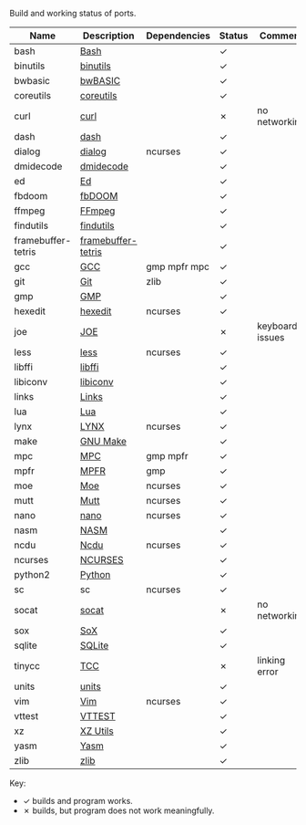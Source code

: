 Build and working status of ports.

|Name |Description |Dependencies | Status |Comment |
|---|---|---|---|---|
|bash |[Bash](https://www.gnu.org/software/bash/) | | ✓ | |
|binutils |[binutils](https://www.gnu.org/software/binutils/) | | ✓ | |
|bwbasic |[bwBASIC](https://sourceforge.net/projects/bwbasic/) | | ✓ | |
|coreutils |[coreutils](https://www.gnu.org/software/coreutils/) | | ✓ | |
|curl |[curl](https://curl.se/) | | ✗ |no networking |
|dash |[dash](http://gondor.apana.org.au/~herbert/dash/) | | ✓ | |
|dialog |[dialog](https://invisible-island.net/dialog/dialog.html) |ncurses | ✓ | |
|dmidecode |[dmidecode](https://savannah.nongnu.org/projects/dmidecode/) | | ✓ | |
|ed |[Ed](https://www.gnu.org/software/ed/) | | ✓ | |
|fbdoom |[fbDOOM](https://github.com/maximevince/fbDOOM) | | ✓ | |
|ffmpeg |[FFmpeg](https://ffmpeg.org/) | | ✓ | |
|findutils |[findutils](https://www.gnu.org/software/findutils/) | | ✓ | |
|framebuffer-tetris |[framebuffer-tetris](https://github.com/mzorro/framebuffer-tetris) | | ✓ | |
|gcc |[GCC](https://gcc.gnu.org/) |gmp mpfr mpc | ✓ | |
|git |[Git](https://git-scm.com/) |zlib | ✓ | |
|gmp |[GMP](https://gmplib.org/) | | ✓ | |
|hexedit |[hexedit](https://github.com/pixel/hexedit) |ncurses | ✓ | |
|joe |[JOE](https://joe-editor.sourceforge.io/) | | ✗ |keyboard issues |
|less |[less](https://www.greenwoodsoftware.com/less/) |ncurses | ✓ | |
|libffi |[libffi](https://sourceware.org/libffi/) | | ✓ | |
|libiconv |[libiconv](https://www.gnu.org/software/libiconv/) | | ✓ | |
|links |[Links](http://links.twibright.com/) | | ✓ | |
|lua |[Lua](https://www.lua.org/) | | ✓ | |
|lynx |[LYNX](https://lynx.invisible-island.net/) |ncurses | ✓ | |
|make |[GNU Make](https://www.gnu.org/software/make/) | | ✓ | |
|mpc |[MPC](https://www.multiprecision.org/mpc/) |gmp mpfr | ✓ | |
|mpfr |[MPFR](https://www.mpfr.org/) |gmp | ✓ | |
|moe |[Moe](https://www.gnu.org/software/moe/) |ncurses | ✓ | |
|mutt |[Mutt](http://www.mutt.org/) |ncurses | ✓ | |
|nano |[nano](https://www.nano-editor.org/) |ncurses | ✓ | |
|nasm |[NASM](https://www.nasm.us/) | | ✓ | |
|ncdu |[Ncdu](https://dev.yorhel.nl/ncdu) |ncurses | ✓ | |
|ncurses |[NCURSES](https://invisible-island.net/ncurses/) | | ✓ | |
|python2 |[Python](https://www.python.org/) | | ✓ | |
|sc |sc |ncurses | ✓ | |
|socat |[socat](http://www.dest-unreach.org/socat/) | | ✗ |no networking |
|sox |[SoX](https://sox.sourceforge.net/) | | ✓ | |
|sqlite |[SQLite](https://www.sqlite.org/) | | ✓ | |
|tinycc |[TCC](https://bellard.org/tcc/) | | ✗ |linking error |
|units |[units](https://www.gnu.org/software/units/) | | ✓ | |
|vim |[Vim](https://www.vim.org/) | ncurses | ✓ | |
|vttest |[VTTEST](https://invisible-island.net/vttest/) | | ✓ | |
|xz |[XZ Utils](https://xz.tukaani.org/xz-utils/) | | ✓ | |
|yasm |[Yasm](https://yasm.tortall.net/) | | ✓ | |
|zlib |[zlib](http://zlib.net/) | | ✓ | |

Key:

* ✓ builds and program works.
* ✗ builds, but program does not work meaningfully.
